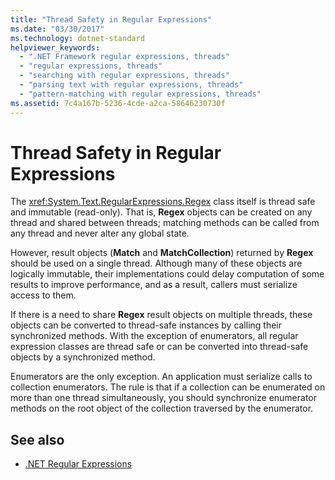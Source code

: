 ```yaml
---
title: "Thread Safety in Regular Expressions"
ms.date: "03/30/2017"
ms.technology: dotnet-standard
helpviewer_keywords: 
  - ".NET Framework regular expressions, threads"
  - "regular expressions, threads"
  - "searching with regular expressions, threads"
  - "parsing text with regular expressions, threads"
  - "pattern-matching with regular expressions, threads"
ms.assetid: 7c4a167b-5236-4cde-a2ca-58646230730f
---
```

# Thread Safety in Regular Expressions
The <xref:System.Text.RegularExpressions.Regex> class itself is thread safe and immutable (read-only). That is, **Regex** objects can be created on any thread and shared between threads; matching methods can be called from any thread and never alter any global state.  
  
 However, result objects (**Match** and **MatchCollection**) returned by **Regex** should be used on a single thread. Although many of these objects are logically immutable, their implementations could delay computation of some results to improve performance, and as a result, callers must serialize access to them.  
  
 If there is a need to share **Regex** result objects on multiple threads, these objects can be converted to thread-safe instances by calling their synchronized methods. With the exception of enumerators, all regular expression classes are thread safe or can be converted into thread-safe objects by a synchronized method.  
  
 Enumerators are the only exception. An application must serialize calls to collection enumerators. The rule is that if a collection can be enumerated on more than one thread simultaneously, you should synchronize enumerator methods on the root object of the collection traversed by the enumerator.  
  
## See also

- [.NET Regular Expressions](../../../docs/standard/base-types/regular-expressions.md)
